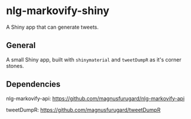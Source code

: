 # nlg-markovify-shiny
A Shiny app that can generate tweets.

## General
A small Shiny app, built with `shinymaterial` and `tweetDumpR` as it's corner stones. 

## Dependencies
nlg-markovify-api: https://github.com/magnusfurugard/nlg-markovify-api

tweetDumpR: https://github.com/magnusfurugard/tweetDumpR
